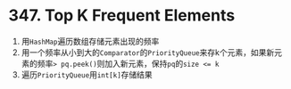 # 347. Top K Frequent Elements

1. 用`HashMap`遍历数组存储元素出现的频率
2. 用一个频率从小到大的`Comparator`的`PriorityQueue`来存k个元素，如果新元素的频率`> pq.peek()`则加入新元素，保持`pq`的`size <= k`
3. 遍历`PriorityQueue`用`int[k]`存储结果